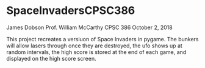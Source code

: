 # SpaceInvadersCPSC386

James Dobson
Prof. William McCarthy
CPSC 386
October 2, 2018

This project recreates a versiuon of Space Invaders in pygame.
The bunkers will allow lasers through once they are destroyed, the ufo shows up at random intervals,
the high score is stored at the end of each game, and displayed on the high score screen.
